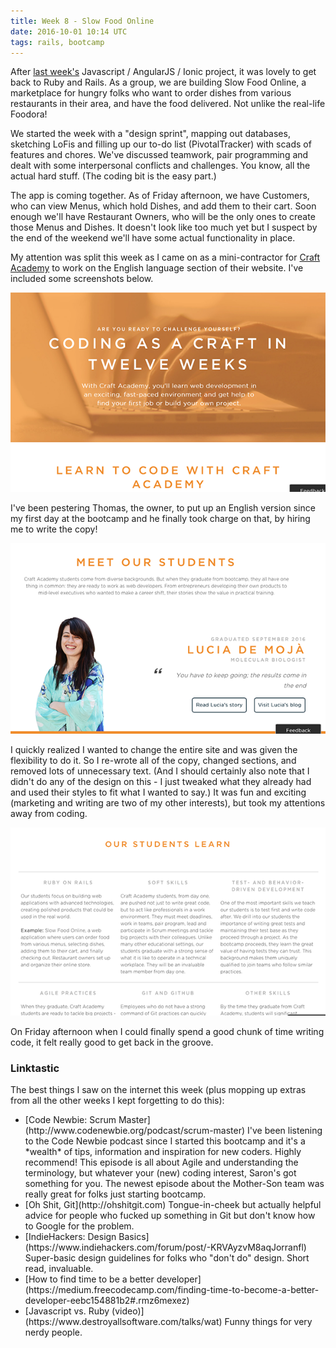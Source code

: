 ```yaml
---
title: Week 8 - Slow Food Online
date: 2016-10-01 10:14 UTC
tags: rails, bootcamp
---
```

After [last week's](2016-09-24.html) Javascript / AngularJS / Ionic project, it was lovely to get back to Ruby and Rails. As a group, we are building Slow Food Online, a marketplace for hungry folks who want to order dishes from various restaurants in their area, and have the food delivered. Not unlike the real-life Foodora!

We started the week with a "design sprint", mapping out databases, sketching LoFis and filling up our to-do list (PivotalTracker) with scads of features and chores. We've discussed teamwork, pair programming and dealt with some interpersonal conflicts and challenges. You know, all the actual hard stuff. (The coding bit is the easy part.)

The app is coming together. As of Friday afternoon, we have Customers, who can view Menus, which hold Dishes, and add them to their cart. Soon enough we'll have Restaurant Owners, who will be the only ones to create those Menus and Dishes. It doesn't look like too much yet but I suspect by the end of the weekend we'll have some actual functionality in place.

My attention was split this week as I came on as a mini-contractor for [Craft Academy](http://www.craftacademy.se) to work on the English language section of their website. I've included some screenshots below.

![front page screenshot](images/ca-website-screenshots/front-page.png)

I've been pestering Thomas, the owner, to put up an English version since my first day at the bootcamp and he finally took charge on that, by hiring me to write the copy!

![students screenshot](images/ca-website-screenshots/students.png)

I quickly realized I wanted to change the entire site and was given the flexibility to do it. So I re-wrote all of the copy, changed sections, and removed lots of unnecessary text. (And I should certainly also note that I didn't do any of the design on this - I just tweaked what they already had and used their styles to fit what I wanted to say.) It was fun and exciting (marketing and writing are two of my other interests), but took my attentions away from coding.

![employers screenshot](images/ca-website-screenshots/learn.png)

On Friday afternoon when I could finally spend a good chunk of time writing code, it felt really good to get back in the groove.

### Linktastic
The best things I saw on the internet this week (plus mopping up extras from all the other weeks I kept forgetting to do this):
<ul><li> [Code Newbie: Scrum Master](http://www.codenewbie.org/podcast/scrum-master) I've been listening to the Code Newbie podcast since I started this bootcamp and it's a *wealth* of tips, information and inspiration for new coders. Highly recommend! This episode is all about Agile and understanding the terminology, but whatever your (new) coding interest, Saron's got something for you. The newest episode about the Mother-Son team was really great for folks just starting bootcamp.
<li> [Oh Shit, Git](http://ohshitgit.com) Tongue-in-cheek but actually helpful advice for people who fucked up something in Git but don't know how to Google for the problem.
<li> [IndieHackers: Design Basics](https://www.indiehackers.com/forum/post/-KRVAyzvM8aqJorranfl) Super-basic design guidelines for folks who "don't do" design. Short read, invaluable.
<li> [How to find time to be a better developer](https://medium.freecodecamp.com/finding-time-to-become-a-better-developer-eebc154881b2#.rmz6mexez)
<li> [Javascript vs. Ruby (video)](https://www.destroyallsoftware.com/talks/wat) Funny things for very nerdy people.</ul>
